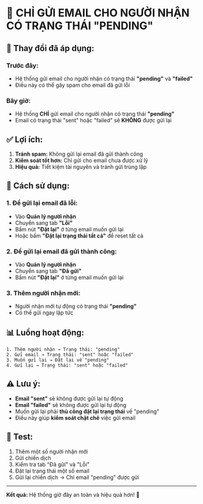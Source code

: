 # 📧 CHỈ GỬI EMAIL CHO NGƯỜI NHẬN CÓ TRẠNG THÁI "PENDING"

## 🔄 **Thay đổi đã áp dụng:**

### **Trước đây:**
- Hệ thống gửi email cho người nhận có trạng thái **"pending"** và **"failed"**
- Điều này có thể gây spam cho email đã gửi lỗi

### **Bây giờ:**
- Hệ thống **CHỈ** gửi email cho người nhận có trạng thái **"pending"**
- Email có trạng thái "sent" hoặc "failed" sẽ **KHÔNG** được gửi lại

## ✅ **Lợi ích:**

1. **Tránh spam:** Không gửi lại email đã gửi thành công
2. **Kiểm soát tốt hơn:** Chỉ gửi cho email chưa được xử lý
3. **Hiệu quả:** Tiết kiệm tài nguyên và tránh gửi trùng lặp

## 🔧 **Cách sử dụng:**

### **1. Để gửi lại email đã lỗi:**
- Vào **Quản lý người nhận**
- Chuyển sang tab **"Lỗi"**
- Bấm nút **"Đặt lại"** ở từng email muốn gửi lại
- Hoặc bấm **"Đặt lại trạng thái tất cả"** để reset tất cả

### **2. Để gửi lại email đã gửi thành công:**
- Vào **Quản lý người nhận**
- Chuyển sang tab **"Đã gửi"**
- Bấm nút **"Đặt lại"** ở từng email muốn gửi lại

### **3. Thêm người nhận mới:**
- Người nhận mới tự động có trạng thái **"pending"**
- Có thể gửi ngay lập tức

## 📊 **Luồng hoạt động:**

```
1. Thêm người nhận → Trạng thái: "pending"
2. Gửi email → Trạng thái: "sent" hoặc "failed"
3. Muốn gửi lại → Đặt lại về "pending"
4. Gửi lại → Trạng thái: "sent" hoặc "failed"
```

## ⚠️ **Lưu ý:**

- **Email "sent"** sẽ không được gửi lại tự động
- **Email "failed"** sẽ không được gửi lại tự động
- Muốn gửi lại phải **thủ công đặt lại trạng thái** về "pending"
- Điều này giúp **kiểm soát chặt chẽ** việc gửi email

## 🚀 **Test:**

1. Thêm một số người nhận mới
2. Gửi chiến dịch
3. Kiểm tra tab "Đã gửi" và "Lỗi"
4. Đặt lại trạng thái một số email
5. Gửi lại chiến dịch → Chỉ email "pending" được gửi

---
**Kết quả:** Hệ thống giờ đây an toàn và hiệu quả hơn! 🎯 